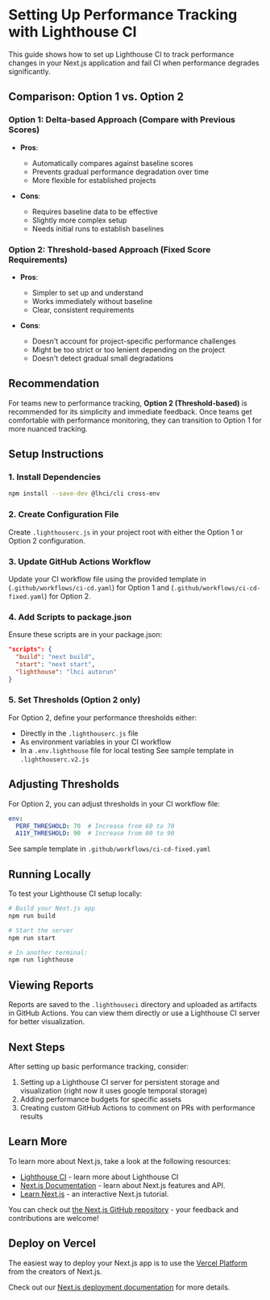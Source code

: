 # Setting Up Performance Tracking with Lighthouse CI

This guide shows how to set up Lighthouse CI to track performance changes in your Next.js application and fail CI when performance degrades significantly.

## Comparison: Option 1 vs. Option 2

### Option 1: Delta-based Approach (Compare with Previous Scores)
- **Pros**: 
  - Automatically compares against baseline scores
  - Prevents gradual performance degradation over time
  - More flexible for established projects

- **Cons**:
  - Requires baseline data to be effective
  - Slightly more complex setup
  - Needs initial runs to establish baselines

### Option 2: Threshold-based Approach (Fixed Score Requirements)
- **Pros**:
  - Simpler to set up and understand
  - Works immediately without baseline
  - Clear, consistent requirements

- **Cons**:
  - Doesn't account for project-specific performance challenges
  - Might be too strict or too lenient depending on the project
  - Doesn't detect gradual small degradations

## Recommendation

For teams new to performance tracking, **Option 2 (Threshold-based)** is recommended for its simplicity and immediate feedback. Once teams get comfortable with performance monitoring, they can transition to Option 1 for more nuanced tracking.

## Setup Instructions

### 1. Install Dependencies

```bash
npm install --save-dev @lhci/cli cross-env
```

### 2. Create Configuration File

Create `.lighthouserc.js` in your project root with either the Option 1 or Option 2 configuration.

### 3. Update GitHub Actions Workflow

Update your CI workflow file using the provided template in (`.github/workflows/ci-cd.yaml`) for Option 1 and (`.github/workflows/ci-cd-fixed.yaml`) for Option 2.

### 4. Add Scripts to package.json

Ensure these scripts are in your package.json:

```json
"scripts": {
  "build": "next build",
  "start": "next start",
  "lighthouse": "lhci autorun"
}
```

### 5. Set Thresholds (Option 2 only)

For Option 2, define your performance thresholds either:
- Directly in the `.lighthouserc.js` file
- As environment variables in your CI workflow
- In a `.env.lighthouse` file for local testing
See sample template in `.lighthouserc.v2.js`

## Adjusting Thresholds

For Option 2, you can adjust thresholds in your CI workflow file:

```yaml
env:
  PERF_THRESHOLD: 70  # Increase from 60 to 70
  A11Y_THRESHOLD: 90  # Increase from 80 to 90
```
See sample template in `.github/workflows/ci-cd-fixed.yaml`

## Running Locally

To test your Lighthouse CI setup locally:

```bash
# Build your Next.js app
npm run build

# Start the server
npm run start

# In another terminal:
npm run lighthouse
```

## Viewing Reports

Reports are saved to the `.lighthouseci` directory and uploaded as artifacts in GitHub Actions. You can view them directly or use a Lighthouse CI server for better visualization.

## Next Steps

After setting up basic performance tracking, consider:

1. Setting up a Lighthouse CI server for persistent storage and visualization (right now it uses google temporal storage)
2. Adding performance budgets for specific assets
3. Creating custom GitHub Actions to comment on PRs with performance results


## Learn More

To learn more about Next.js, take a look at the following resources:

- [Lighthouse CI](https://github.com/GoogleChrome/lighthouse-ci/) - learn more about Lighthouse CI
- [Next.js Documentation](https://nextjs.org/docs) - learn about Next.js features and API.
- [Learn Next.js](https://nextjs.org/learn) - an interactive Next.js tutorial.

You can check out [the Next.js GitHub repository](https://github.com/vercel/next.js) - your feedback and contributions are welcome!

## Deploy on Vercel

The easiest way to deploy your Next.js app is to use the [Vercel Platform](https://vercel.com/new?utm_medium=default-template&filter=next.js&utm_source=create-next-app&utm_campaign=create-next-app-readme) from the creators of Next.js.

Check out our [Next.js deployment documentation](https://nextjs.org/docs/app/building-your-application/deploying) for more details.
